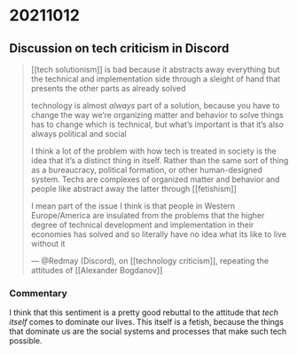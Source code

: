 # 20211012



## Discussion on tech criticism in Discord

> [[tech solutionism]] is bad because it abstracts away everything but the technical and implementation side through a sleight of hand that presents the other parts as already solved
> 
> technology is almost _always_ part of a solution, because you have to change the way we&rsquo;re organizing matter and behavior to solve things has to change which is technical, but what&rsquo;s important is that it&rsquo;s also always political and social
> 
> I think a lot of the problem with how tech is treated in society is the idea that it&rsquo;s a distinct thing in itself. Rather than the same sort of thing as a bureaucracy, political formation, or other human-designed system. Techs are complexes of organized matter and behavior and people like abstract away the latter through [[fetishism]]
> 
> I mean part of the issue I think is that people in Western Europe/America are insulated from the problems that the higher degree of technical development and implementation in their economies has solved and so literally have no idea what its like to live without it
> 
> &#x2014; @Redmay (Discord), on [[technology criticism]], repeating the attitudes of [[Alexander Bogdanov]]


### Commentary

I think that this sentiment is a pretty good rebuttal to the attitude that _tech itself_ comes to dominate our lives. This itself is a fetish, because the things that dominate us are the social systems and processes that make such tech possible.

